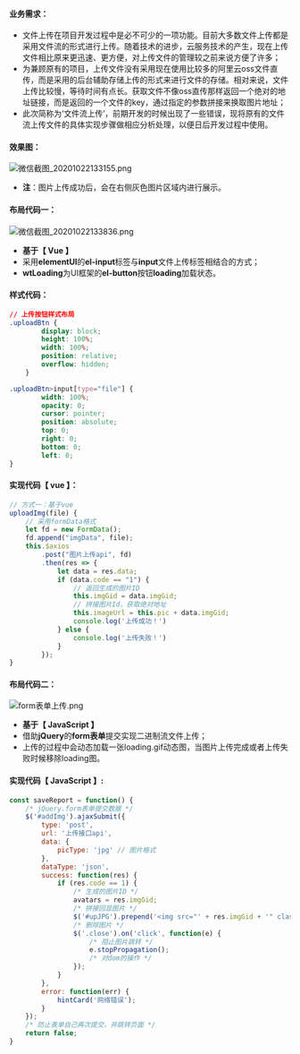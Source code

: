 #### 业务需求：
- 文件上传在项目开发过程中是必不可少的一项功能。目前大多数文件上传都是采用文件流的形式进行上传。随着技术的进步，云服务技术的产生，现在上传文件相比原来更迅速、更方便，对上传文件的管理较之前来说方便了许多；
- 为兼顾原有的项目，上传文件没有采用现在使用比较多的阿里云oss文件直传，而是采用的后台辅助存储上传的形式来进行文件的存储。相对来说，文件上传比较慢，等待时间有点长。获取文件不像oss直传那样返回一个绝对的地址链接，而是返回的一个文件的key，通过指定的参数拼接来换取图片地址；
- 此次简称为‘文件流上传’，前期开发的时候出现了一些错误，现将原有的文件流上传文件的具体实现步骤做相应分析处理，以便日后开发过程中使用。
#### 效果图：
![微信截图_20201022133155.png](https://cdn.nlark.com/yuque/0/2020/png/271255/1603344771566-9c12e72c-b3eb-4eab-ad18-a77155998a8e.png#averageHue=%23fdf9f8&height=149&id=DJXMC&originHeight=149&originWidth=614&originalType=binary&ratio=1&rotation=0&showTitle=false&size=6918&status=done&style=stroke&title=&width=614)

- **注**：图片上传成功后，会在右侧灰色图片区域内进行展示。
#### 布局代码一：
![微信截图_20201022133836.png](https://cdn.nlark.com/yuque/0/2020/png/271255/1603345265497-60308c6f-0c78-423f-bdf1-f5891646da61.png#averageHue=%2321201f&height=297&id=ldoka&originHeight=396&originWidth=1001&originalType=binary&ratio=1&rotation=0&showTitle=false&size=27079&status=done&style=stroke&title=&width=751)

- **基于【 Vue 】**
- 采用**elementUI**的**el-input**标签与**input**文件上传标签相结合的方式；
- **wtLoading**为UI框架的**el-button**按钮**loading**加载状态。
#### 样式代码：
```css
// 上传按钮样式布局
.uploadBtn {
		display: block;
		height: 100%;
		width: 100%;
		position: relative;
		overflow: hidden;
	}

.uploadBtn>input[type="file"] {
		width: 100%;
		opacity: 0;
		cursor: pointer;
		position: absolute;
		top: 0;
		right: 0;
		bottom: 0;
		left: 0;
}
```
#### 实现代码【 vue 】：
```javascript
// 方式一：基于vue
uploadImg(file) {
	// 采用formData格式
	let fd = new FormData();
	fd.append("imgData", file);
	this.$axios
		.post("图片上传api", fd)
		.then(res => {
			let data = res.data;
			if (data.code == "1") {
				// 返回生成的图片ID
				this.imgGid = data.imgGid;
				// 拼接图片Id，获取绝对地址
				this.imageUrl = this.pic + data.imgGid;
				console.log('上传成功！')
			} else {
				console.log('上传失败！')
			}
		});
}
```
#### 布局代码二：
![form表单上传.png](https://cdn.nlark.com/yuque/0/2020/png/271255/1603349268625-ec6a246d-48d8-4ed5-8a70-7ae874826204.png#averageHue=%2325201e&height=209&id=J2jf6&originHeight=209&originWidth=805&originalType=binary&ratio=1&rotation=0&showTitle=false&size=16244&status=done&style=stroke&title=&width=805)

- **基于【 JavaScript 】**
- 借助**jQuery**的**form表单**提交实现二进制流文件上传；
- 上传的过程中会动态加载一张loading.gif动态图，当图片上传完成或者上传失败时候移除loading图。
#### 实现代码【 JavaScript 】**:**
```javascript
const saveReport = function() {
	/* jQuery.form表单提交数据 */
	$('#addImg').ajaxSubmit({
		type: 'post',
		url: '上传接口api',
		data: {
			picType: 'jpg' // 图片格式
		},
		dataType: 'json',
		success: function(res) {
			if (res.code == 1) {
				/* 生成的图片ID */
				avatars = res.imgGid;
				/* 拼接回显图片 */
				$('#upJPG').prepend('<img src="' + res.imgGid + '" class="imgStyle" />');
				/* 删除图片 */
				$('.close').on('click', function(e) {
					/* 阻止图片跳转 */
					e.stopPropagation();
					/* 对dom的操作 */
				});
			}
		},
		error: function(err) {
			hintCard('网络错误');
		}
	});
	/* 防止表单自己再次提交，并跳转页面 */
	return false;
}
```

